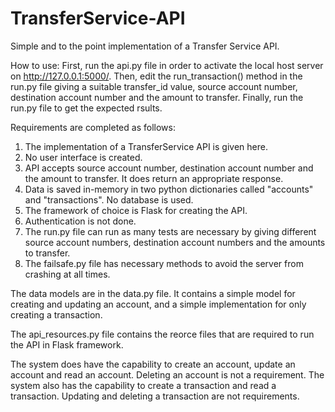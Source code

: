 # TransferService-API
Simple and to the point implementation of a Transfer Service API.

How to use:
First, run the api.py file in order to activate the local  host server on http://127.0.0.1:5000/. 
Then, edit the run_transaction() method in the run.py file giving a suitable transfer_id value, source account number, destination account number and the amount to transfer.
Finally, run  the run.py file to get the expected rsults.

Requirements are completed as follows:
1. The implementation of a TransferService API is given here.
2. No user interface is created.
3. API accepts source account number, destination account number and the amount to transfer. It does return an appropriate response.
4. Data is saved in-memory in two python dictionaries called "accounts" and "transactions". No database is used.
5. The framework of choice is Flask for creating the API.
6. Authentication is not done.
7. The run.py file can run as many tests are necessary by giving different source account numbers, destination account numbers and the amounts to transfer.
8. The failsafe.py file has necessary methods to avoid the server from crashing at all times.

The data models are in the data.py file. It contains a simple model for creating and updating an account, and a simple implementation for only creating a transaction.

The api_resources.py file contains the reorce files that are required to run the API in Flask framework.

The system does have the capability to create an account, update an account and read an account. Deleting an account is not a requirement.
The system also has the capability to create a transaction and read a transaction. Updating and deleting a transaction are not requirements.
